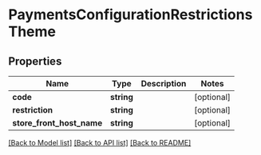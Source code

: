 # PaymentsConfigurationRestrictionsTheme

## Properties
Name | Type | Description | Notes
------------ | ------------- | ------------- | -------------
**code** | **string** |  | [optional] 
**restriction** | **string** |  | [optional] 
**store_front_host_name** | **string** |  | [optional] 

[[Back to Model list]](../README.md#documentation-for-models) [[Back to API list]](../README.md#documentation-for-api-endpoints) [[Back to README]](../README.md)


